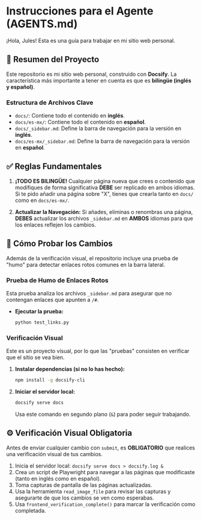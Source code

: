 # Instrucciones para el Agente (AGENTS.md)

¡Hola, Jules! Esta es una guía para trabajar en mi sitio web personal.

## 📜 Resumen del Proyecto

Este repositorio es mi sitio web personal, construido con **Docsify**. La característica más importante a tener en cuenta es que es **bilingüe (inglés y español)**.

### Estructura de Archivos Clave

- `docs/`: Contiene todo el contenido en **inglés**.
- `docs/es-mx/`: Contiene todo el contenido en **español**.
- `docs/_sidebar.md`: Define la barra de navegación para la versión en **inglés**.
- `docs/es-mx/_sidebar.md`: Define la barra de navegación para la versión en **español**.

## ✅ Reglas Fundamentales

1.  **¡TODO ES BILINGÜE!** Cualquier página nueva que crees o contenido que modifiques de forma significativa **DEBE** ser replicado en ambos idiomas. Si te pido añadir una página sobre "X", tienes que crearla tanto en `docs/` como en `docs/es-mx/`.

2.  **Actualizar la Navegación:** Si añades, eliminas o renombras una página, **DEBES** actualizar los archivos `_sidebar.md` en **AMBOS** idiomas para que los enlaces reflejen los cambios.

## 🧪 Cómo Probar los Cambios

Además de la verificación visual, el repositorio incluye una prueba de "humo" para detectar enlaces rotos comunes en la barra lateral.

### Prueba de Humo de Enlaces Rotos

Esta prueba analiza los archivos `_sidebar.md` para asegurar que no contengan enlaces que apunten a `/#`.

-   **Ejecutar la prueba:**
    ```bash
    python test_links.py
    ```

### Verificación Visual

Este es un proyecto visual, por lo que las "pruebas" consisten en verificar que el sitio se vea bien.

1.  **Instalar dependencias (si no lo has hecho):**
    ```bash
    npm install -g docsify-cli
    ```
2.  **Iniciar el servidor local:**
    ```bash
    docsify serve docs
    ```
    Usa este comando en segundo plano (`&`) para poder seguir trabajando.

## ⚙️ Verificación Visual Obligatoria

Antes de enviar cualquier cambio con `submit`, es **OBLIGATORIO** que realices una verificación visual de tus cambios.

1.  Inicia el servidor local: `docsify serve docs > docsify.log &`
2.  Crea un script de Playwright para navegar a las páginas que modificaste (tanto en inglés como en español).
3.  Toma capturas de pantalla de las páginas actualizadas.
4.  Usa la herramienta `read_image_file` para revisar las capturas y asegurarte de que los cambios se ven como esperabas.
5.  Usa `frontend_verification_complete()` para marcar la verificación como completada.
